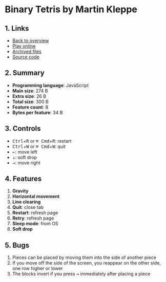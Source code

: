# Binary Tetris by Martin Kleppe

## 1. Links

- [Back to overview](../README.md)
- [Play online](https://nineteendo.github.io/tetris4karchive/binary-tetris-2/archive)
- [Archived files](https://github.com/nineteendo/tetris4karchive/tree/main/binary-tetris-2/archive)
- [Source code](https://gist.github.com/aemkei/1672254)

## 2. Summary

- **Programming language**: JavaScript
- **Main size**: 274 B
- **Extra size**: 26 B
- **Total size**: 300 B
- **Feature count**: 8
- **Bytes per feature**: 34 B

## 3. Controls

- <kbd>Ctrl</kbd>+<kbd>R</kbd> or <kbd>⌘ Cmd</kbd>+<kbd>R</kbd>: restart
- <kbd>Ctrl</kbd>+<kbd>W</kbd> or <kbd>⌘ Cmd</kbd>+<kbd>W</kbd>: quit
- <kbd>←</kbd>: move left
- <kbd>↓</kbd>: soft drop
- <kbd>→</kbd>: move right

## 4. Features

1. **Gravity**
2. **Horizontal movement**
3. **Line clearing**
4. **Quit**: close tab
5. **Restart**: refresh page
6. **Retry**: refresh page
7. **Sleep mode**: from OS
8. **Soft drop**

## 5. Bugs

1. Pieces can be placed by moving them into the side of another piece
2. If you move off the side of the screen, you reappear on the other side, one row higher or lower
3. The blocks invert if you press <kbd>→</kbd> immediately after placing a piece